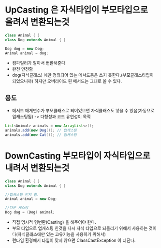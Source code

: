 
# UpCasting 은 자식타입이 부모타입으로 올려서 변환되는것

```java
class Animal { }
class Dog extends Animal { }

Dog dog = new Dog;
Animal animal = dog;
```

* 컴파일러가 알아서 변환해준다
* 완전 안전함
* dog(자식클래스) 에만 정의되어 있는 메서드등은 쓰지 못한다.(부모클래스타입이 되었으니까) 하지만 오버라이드 된 메서드는 그대로 쓸 수 있다.
## 용도
* 메서드 매게변수가 부모클래스로 되어있으면 자식클래스도 넣을 수 있음(자동으로 업캐스팅됨) -> 다형성과 코드 유연성이 목적

```java
List<Animal> animals = new ArrayList<>();
animals.add(new Dog()); // 업캐스팅
animals.add(new Cat()); // 업캐스팅
```


# DownCasting 부모타입이 자식타입으로 내려서 변환되는것

```java
class Animal { }
class Dog extends Animal { }

//업케스팅 먼저 함.
Animal animal = new Dog;

//다운 케스팅
Dog dog = (Dog) animal;
```

* 직접 명시적 형변환(Casting) 을 해주어야 한다.
* 부모 타입으로 업캐스팅 한것을 다시 자식 타입으로 되돌리기 위해서 사용하는 것이다(자식클래스에만 있는 고유기능을 사용하기 위해서)
* 런타임 환경에서 타입이 맞지 않으면 ClassCastException 이 터진다.